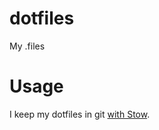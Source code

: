 # dotfiles
My .files

# Usage

I keep my dotfiles in git [with Stow](http://brandon.invergo.net/news/2012-05-26-using-gnu-stow-to-manage-your-dotfiles.html).
